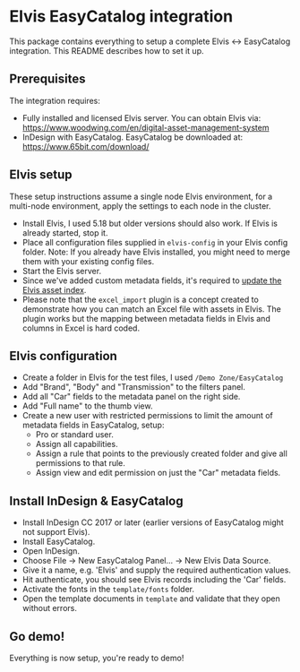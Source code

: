 # Elvis EasyCatalog integration

This package contains everything to setup a complete Elvis <-> EasyCatalog integration. This README describes how to set it up.

## Prerequisites

The integration requires:

* Fully installed and licensed Elvis server. You can obtain Elvis via: https://www.woodwing.com/en/digital-asset-management-system
* InDesign with EasyCatalog. EasyCatalog be downloaded at: https://www.65bit.com/download/

## Elvis setup

These setup instructions assume a single node Elvis environment, for a multi-node environment, apply the settings to each node in the cluster.

* Install Elvis, I used 5.18 but older versions should also work. If Elvis is already started, stop it.
* Place all configuration files supplied in `elvis-config` in your Elvis config folder. Note: If you already have Elvis installed, you might need to merge them with your existing config files.
* Start the Elvis server.
* Since we've added custom metadata fields, it's required to [update the Elvis asset index](https://helpcenter.woodwing.com/hc/en-us/articles/205655015-Updating-the-index-in-Elvis-5).
* Please note that the `excel_import` plugin is a concept created to demonstrate how you can match an Excel file with assets in Elvis. The plugin works but the mapping between metadata fields in Elvis and columns in Excel is hard coded.

## Elvis configuration

* Create a folder in Elvis for the test files, I used `/Demo Zone/EasyCatalog`
* Add "Brand", "Body" and "Transmission" to the filters panel.
* Add all "Car" fields to the metadata panel on the right side.
* Add "Full name" to the thumb view.
* Create a new user with restricted permissions to limit the amount of metadata fields in EasyCatalog, setup:
  * Pro or standard user.
  * Assign all capabilities.
  * Assign a rule that points to the previously created folder and give all permissions to that rule.
  * Assign view and edit permission on just the "Car" metadata fields.


## Install InDesign & EasyCatalog

* Install InDesign CC 2017 or later (earlier versions of EasyCatalog might not support Elvis).
* Install EasyCatalog.
* Open InDesign.
* Choose File -> New EasyCatalog Panel... -> New Elvis Data Source.
* Give it a name, e.g. 'Elvis' and supply the required authentication values.
* Hit authenticate, you should see Elvis records including the 'Car' fields.
* Activate the fonts in the `template/fonts` folder.
* Open the template documents in `template` and validate that they open without errors.

## Go demo!

Everything is now setup, you're ready to demo!
